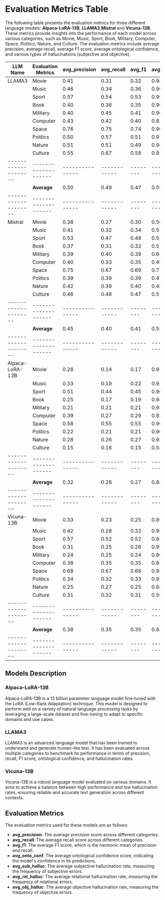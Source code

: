 # Evaluation Metrics Table

The following table presents the evaluation metrics for three different language models: **Alpaca-LoRA-13B**, **LLAMA3**,**Mistral** and **Vicuna-13B**. These metrics provide insights into the performance of each model across various categories, such as Movie, Music, Sport, Book, Military, Computer, Space, Politics, Nature, and Culture. The evaluation metrics include average precision, average recall, average F1 score, average ontological confidence, and various types of hallucinations (subjective and objective).


| LLM Name           | Evaluation Metrics | avg_precision | avg_recall | avg_f1 | avg_onto_conf | avg_rel_halluc | avg_sub_halluc | avg_obj_halluc |
|--------------------|--------------------|---------------|------------|--------|---------------|----------------|----------------|----------------|
| LLAMA3             | Movie              | 0.41          | 0.31       | 0.32   | 0.98          | 0.02           | 0.28           | 0.26           |
|                    | Music              | 0.46          | 0.34       | 0.36   | 0.96          | 0.04           | 0.13           | 0.21           |
|                    | Sport              | 0.57          | 0.54       | 0.53   | 0.99          | 0.01           | 0.15           | 0.10           |
|                    | Book               | 0.40          | 0.36       | 0.35   | 0.96          | 0.04           | 0.12           | 0.21           |
|                    | Military           | 0.40          | 0.45       | 0.41   | 0.96          | 0.04           | 0.14           | 0.24           |
|                    | Computer           | 0.43          | 0.42       | 0.40   | 0.83          | 0.17           | 0.14           | 0.06           |
|                    | Space              | 0.76          | 0.75       | 0.74   | 0.90          | 0.10           | 0.13           | 0.04           |
|                    | Politics           | 0.50          | 0.57       | 0.51   | 0.97          | 0.03           | 0.12           | 0.10           |
|                    | Nature             | 0.51          | 0.51       | 0.49   | 0.98          | 0.02           | 0.12           | 0.11           |
|                    | Culture            | 0.55          | 0.67       | 0.58   | 0.92          | 0.08           | 0.15           | 0.40           |
|--------------------|--------------------|---------------|------------|--------|---------------|----------------|----------------|----------------|
|                    | **Average**        | 0.50          | 0.49       | 0.47   | 0.59          | 0.16           | 0.42           | 0.19           |
|--------------------|--------------------|---------------|------------|--------|---------------|-----------------|----------------|---------------|
| Mistral            | Movie              | 0.38          | 0.27       | 0.30   | 0.50          | 0.20           | 0.50           | 0.10           |
|                    | Music              | 0.41          | 0.32       | 0.34   | 0.53          | 0.13           | 0.47           | 0.14           |
|                    | Sport              | 0.53          | 0.47       | 0.48   | 0.55          | 0.14           | 0.45           | 0.13           |
|                    | Book               | 0.37          | 0.31       | 0.32   | 0.51          | 0.08           | 0.49           | 0.13           |
|                    | Military           | 0.39          | 0.40       | 0.39   | 0.65          | 0.10           | 0.35           | 0.16           |
|                    | Computer           | 0.40          | 0.33       | 0.35   | 0.49          | 0.07           | 0.51           | 0.06           |
|                    | Space              | 0.75          | 0.67       | 0.69   | 0.77          | 0.15           | 0.23           | 0.08           |
|                    | Politics           | 0.39          | 0.39       | 0.39   | 0.47          | 0.11           | 0.53           | 0.15           |
|                    | Nature             | 0.42          | 0.39       | 0.40   | 0.48          | 0.08           | 0.08           | 0.16           |
|                    | Culture            | 0.46          | 0.48       | 0.47   | 0.57          | 0.14           | 0.43           | 0.34           |
|--------------------|--------------------|---------------|------------|--------|---------------|----------------|----------------|----------------|
|                    | **Average**        | 0.45          | 0.40       | 0.41   | 0.55          | 0.12           | 0.40           | 0.15           |
|--------------------|--------------------|---------------|------------|--------|---------------|----------------|----------------|----------------|
| Alpaca-LoRA-13B    | Movie              | 0.28          | 0.14       | 0.17   | 0.92          | 0.08           | 0.25           | 0.24           |
|                    | Music              | 0.33          | 0.19       | 0.22   | 0.91          | 0.09           | 0.18           | 0.24           |
|                    | Sport              | 0.51          | 0.44       | 0.45   | 0.96          | 0.04           | 0.18           | 0.11           |
|                    | Book               | 0.25          | 0.17       | 0.19   | 0.94          | 0.06           | 0.17           | 0.19           |
|                    | Military           | 0.21          | 0.21       | 0.21   | 0.93          | 0.07           | 0.21           | 0.26           |
|                    | Computer           | 0.39          | 0.27       | 0.29   | 0.83          | 0.17           | 0.17           | 0.13           |
|                    | Space              | 0.58          | 0.55       | 0.55   | 0.90          | 0.10           | 0.14           | 0.10           |
|                    | Politics           | 0.22          | 0.21       | 0.21   | 0.90          | 0.10           | 0.19           | 0.15           |
|                    | Nature             | 0.28          | 0.26       | 0.27   | 0.93          | 0.07           | 0.22           | 0.20           |
|                    | Culture            | 0.15          | 0.16       | 0.15   | 0.54          | 0.46           | 0.16           | 0.14           |
|--------------------|--------------------|---------------|------------|--------|---------------|----------------|----------------|----------------|
|                    | **Average**        | 0.32          | 0.26       | 0.27   | 0.88          | 0.12           | 0.19           | 0.18           |
|--------------------|--------------------|---------------|------------|--------|---------------|----------------|----------------|----------------|
| Vicuna-13B         | Movie              | 0.33          | 0.23       | 0.25   | 0.89          | 0.11           | 0.26           | 0.26           |
|                    | Music              | 0.42          | 0.28       | 0.32   | 0.94          | 0.06           | 0.16           | 0.22           |
|                    | Sport              | 0.57          | 0.52       | 0.52   | 0.85          | 0.15           | 0.22           | 0.13           |
|                    | Book               | 0.31          | 0.25       | 0.26   | 0.92          | 0.08           | 0.16           | 0.23           |
|                    | Military           | 0.24          | 0.25       | 0.24   | 0.80          | 0.20           | 0.19           | 0.26           |
|                    | Computer           | 0.38          | 0.35       | 0.35   | 0.85          | 0.15           | 0.15           | 0.11           |
|                    | Space              | 0.68          | 0.67       | 0.66   | 0.93          | 0.07           | 0.15           | 0.08           |
|                    | Politics           | 0.34          | 0.32       | 0.33   | 0.92          | 0.08           | 0.17           | 0.15           |
|                    | Nature             | 0.25          | 0.27       | 0.25   | 0.68          | 0.04           | 0.10           | 0.14           |
|                    | Culture            | 0.31          | 0.32       | 0.31   | 0.59          | 0.39           | 0.15           | 0.12           |
|--------------------|--------------------|---------------|------------|--------|---------------|----------------|----------------|----------------|
|                    | **Average**        | 0.38          | 0.35       | 0.35   | 0.84          | 0.13           | 0.17           | 0.17           |
|--------------------|--------------------|---------------|------------|--------|---------------|----------------|----------------|----------------|
## Models Description

### Alpaca-LoRA-13B
Alpaca-LoRA-13B is a 13 billion parameter language model fine-tuned with the LoRA (Low-Rank Adaptation) technique. This model is designed to perform well on a variety of natural language processing tasks by leveraging a large-scale dataset and fine-tuning to adapt to specific domains and use cases.

### LLAMA3
LLAMA3 is an advanced language model that has been trained to understand and generate human-like text. It has been evaluated across multiple categories to benchmark its performance in terms of precision, recall, F1 score, ontological confidence, and hallucination rates.

### Vicuna-13B
Vicuna-13B is a robust language model evaluated on various domains. It aims to achieve a balance between high performance and low hallucination rates, ensuring reliable and accurate text generation across different contexts.

## Evaluation Metrics
The evaluation metrics used for these models are as follows:
- **avg_precision**: The average precision score across different categories.
- **avg_recall**: The average recall score across different categories.
- **avg_f1**: The average F1 score, which is the harmonic mean of precision and recall.
- **avg_onto_conf**: The average ontological confidence score, indicating the model's confidence in its predictions.
- **avg_sub_halluc**: The average subjective hallucination rate, measuring the frequency of subjective errors.
- **avg_rel_halluc**: The average relational hallucination rate, measuring the frequency of relational errors.
- **avg_obj_halluc**: The average objective hallucination rate, measuring the frequency of objective errors.
